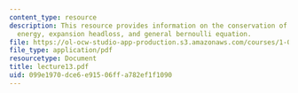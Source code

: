 ```yaml
---
content_type: resource
description: This resource provides information on the conservation of mechanical
  energy, expansion headloss, and general bernoulli equation.
file: https://ol-ocw-studio-app-production.s3.amazonaws.com/courses/1-060-engineering-mechanics-ii-spring-2006/099e1970dce6e91506ffa782ef1f1090_lecture13.pdf
file_type: application/pdf
resourcetype: Document
title: lecture13.pdf
uid: 099e1970-dce6-e915-06ff-a782ef1f1090
---
```

